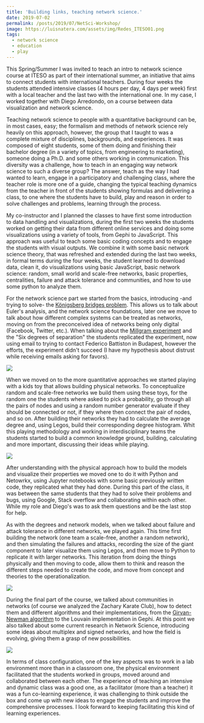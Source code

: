 ```yaml
---
title: 'Building links, teaching network science.'
date: 2019-07-02
permalink: /posts/2019/07/NetSci-Workshop/
image: https://luisnatera.com/assets/img/Redes_ITESO01.png
tags:
  - network science
  - education
  - play
---
```

This Spring/Summer I was invited to teach an intro to network science course at ITESO as part of their international summer, an initiative that aims to connect students with international teachers. During four weeks the students attended intensive classes (4 hours per day, 4 days per week) first with a local teacher and the last two with the international one. In my case, I worked together with Diego Arredondo, on a course between data visualization and network science.

Teaching network science to people with a quantitative background can be, in most cases, easy; the formalism and methods of network science rely heavily on this approach, however, the group that I taught to was a complete mixture of disciplines, backgrounds, and experiences. It was composed of eight students, some of them doing and finishing their bachelor degree (in a variety of topics, from engineering to marketing), someone doing a Ph.D. and some others working in communication. This diversity was a challenge, how to teach in an engaging way network science to such a diverse group? The answer, teach as the way I had wanted to learn, engage in a participatory and challenging class, where the teacher role is more one of a guide, changing the typical teaching dynamics from the teacher in front of the students showing formulas and delivering a class, to one where the students have to build, play and reason in order to solve challenges and problems, learning through the process.

My co-instructor and I planned the classes to have first some introduction to data handling and visualizations, during the first two weeks the students worked on getting their data from different online services and doing some visualizations using a variety of tools, from Gephi to JavaScript. This approach was useful to teach some basic coding concepts and to engage the students with visual outputs. We combine it with some basic network science theory, that was refreshed and extended during the last two weeks, in formal terms during the four weeks, the student learned to download data, clean it, do visualizations using basic JavaScript, basic network science: random, small world and scale-free networks, basic properties, centralities, failure and attack tolerance and communities, and how to use some python to analyze them.

For the network science part we started from the basics, introducing -and trying to solve- the [Königsberg bridges problem](https://en.wikipedia.org/wiki/Seven_Bridges_of_K%C3%B6nigsberg). This allows us to talk about Euler's analysis, and the network science foundations, later one we move to talk about how different complex systems can be treated as networks, moving on from the preconceived idea of networks being only digital (Facebook, Twitter, etc.). When talking about the [Millgram experiment](https://en.wikipedia.org/wiki/Small-world_experiment) and the "Six degrees of separation" the students replicated the experiment, now using email to trying to contact Federico Battiston in Budapest, however the efforts, the experiment didn't succeed (I have my hypothesis about distrust while receiving emails asking for favors).

![]({{site.imgsurl}}Redes_ITESO01.png)

When we moved on to the more quantitative approaches we started playing with a kids toy that allows building physical networks. To conceptualize random and scale-free networks we build them using these toys, for the random one the students where asked to pick a probability, go through all the pairs of nodes and using a random number generator evaluate if they should be connected or not, if they where then connect the pair of nodes, and so on. After building their networks they had to calculate the average degree and, using Legos, build their corresponding degree histogram. Whit this playing methodology and working in interdisciplinary teams the students started to build a common knowledge ground, building, calculating and more important, discussing their ideas while playing.

![]({{site.imgsurl}}Redes_ITESO02.gif)

After understanding with the physical approach how to build the models and visualize their properties we moved one to do it with Python and Netowrkx, using Jupyter notebooks with some basic previously written code, they replicated what they had done. During this part of the class, it was between the same students that they had to solve their problems and bugs, using Google, Stack overflow and collaborating within each other. While my role and Diego's was to ask them questions and be the last stop for help.

As with the degrees and network models, when we talked about failure and attack tolerance in different networks, we played again. This time first building the network (one team a scale-free, another a random network), and then simulating the failures and attacks, recording the size of the giant component to later visualize them using Legos, and then move to Python to replicate it with larger networks. This iteration from doing the things physically and then moving to code, allow them to think and reason the different steps needed to create the code, and move from concept and theories to the operationalization.

![]({{site.imgsurl}}Redes_ITESO03.png)

During the final part of the course, we talked about communities in networks (of course we analyzed the Zachary Karate Club), how to detect them and different algorithms and their implementations, from the [Girvan-Newman algorithm](https://en.wikipedia.org/wiki/Girvan%E2%80%93Newman_algorithm) to the Louvain implementation in Gephi. At this point we also talked about some current research in Network Science, introducing some ideas about multiplex and signed networks, and how the field is evolving, giving them a grasp of new possibilities.

![]({{site.imgsurl}}Redes_ITESO04.png)

In terms of class configuration, one of the key aspects was to work in a lab environment more than in a classroom one, the physical environment facilitated that the students worked in groups, moved around and collaborated between each other. The experience of teaching an intensive and dynamic class was a good one, as a facilitator (more than a teacher) it was a fun co-learning experience, it was challenging to think outside the box and come up with new ideas to engage the students and improve the comprehensive processes. I look forward to keeping facilitating this kind of learning experiences.
